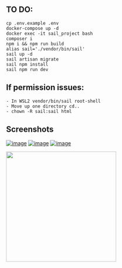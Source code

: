 ## TO DO:

```
cp .env.example .env
docker-compose up -d
docker exec -it sail_project bash
composer i
npm i && npm run build
alias sail='./vendor/bin/sail'
sail up -d
sail artisan migrate
sail npm install
sail npm run dev
```

## If permission issues:
```
- In WSL2 vendor/bin/sail root-shell
- Move up one directory cd..
- chown -R sail:sail html
```

## Screenshots
<a href="https://ibb.co/MkqdQ5S"><img src="https://i.ibb.co/tpyRFPK/image.png" alt="image" border="0"></a>
<a href="https://ibb.co/HPvdPhQ"><img src="https://i.ibb.co/PWpQWD8/image.png" alt="image" border="0"></a>
<a href="https://ibb.co/wcdMYMJ"><img src="https://i.ibb.co/QDJrXr8/image.png" alt="image" border="0"></a>

<img src="https://media.giphy.com/media/M9gbBd9nbDrOTu1Mqx/giphy.gif" width="300">
